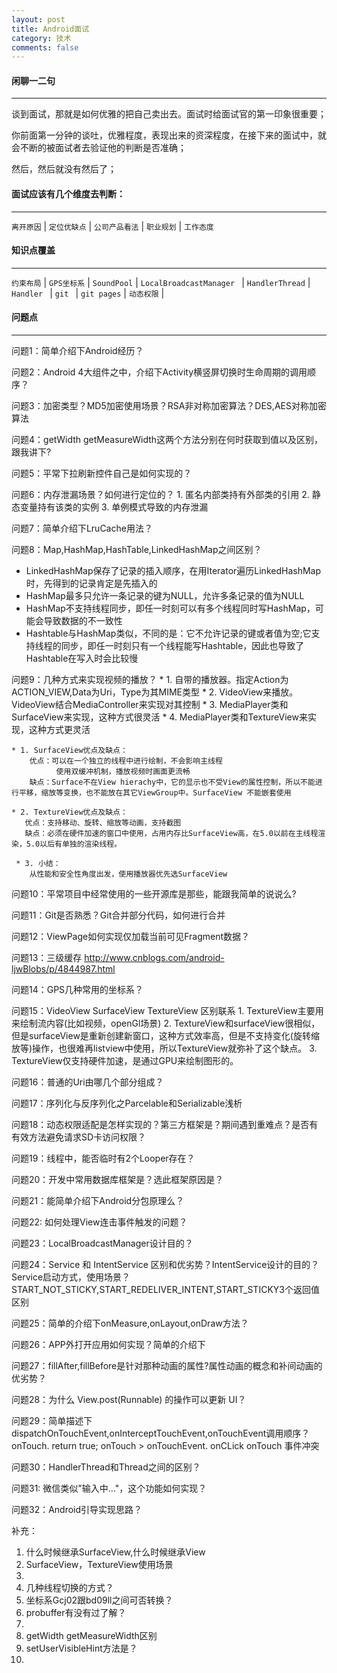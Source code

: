 ```yaml
---
layout: post
title: Android面试
category: 技术
comments: false
---
```


#### 闲聊一二句
---
谈到面试，那就是如何优雅的把自己卖出去。面试时给面试官的第一印象很重要；

你前面第一分钟的谈吐，优雅程度，表现出来的资深程度，在接下来的面试中，就会不断的被面试者去验证他的判断是否准确；

然后，然后就没有然后了；

#### 面试应该有几个维度去判断：
---

`离开原因` | `定位优缺点` | `公司产品看法` | `职业规划` | `工作态度` 

#### 知识点覆盖
---

`约束布局` | `GPS坐标系` | `SoundPool` | `LocalBroadcastManager ` | `HandlerThread` | `Handler ` | `git ` | `git pages` | `动态权限` | 

#### 问题点
---


问题1：简单介绍下Android经历？

问题2：Android 4大组件之中，介绍下Activity横竖屏切换时生命周期的调用顺序？

问题3：加密类型？MD5加密使用场景？RSA非对称加密算法？DES,AES对称加密算法

问题4：getWidth getMeasureWidth这两个方法分别在何时获取到值以及区别，跟我讲下? 

问题5：平常下拉刷新控件自己是如何实现的？

问题6：内存泄漏场景？如何进行定位的？
	1. 匿名内部类持有外部类的引用
	2. 静态变量持有该类的实例
	3. 单例模式导致的内存泄漏

问题7：简单介绍下LruCache用法？

问题8：Map,HashMap,HashTable,LinkedHashMap之间区别？

* LinkedHashMap保存了记录的插入顺序，在用Iterator遍历LinkedHashMap时，先得到的记录肯定是先插入的
* HashMap最多只允许一条记录的键为NULL，允许多条记录的值为NULL
* HashMap不支持线程同步，即任一时刻可以有多个线程同时写HashMap，可能会导致数据的不一致性
* Hashtable与HashMap类似，不同的是：它不允许记录的键或者值为空;它支持线程的同步，即任一时刻只有一个线程能写Hashtable，因此也导致了Hashtable在写入时会比较慢

问题9：几种方式来实现视频的播放？
	* 1. 自带的播放器。指定Action为ACTION_VIEW,Data为Uri，Type为其MIME类型
	* 2. VideoView来播放。VideoView结合MediaController来实现对其控制
	* 3. MediaPlayer类和SurfaceView来实现，这种方式很灵活
	* 4. MediaPlayer类和TextureView来实现，这种方式更灵活

	* 1. SurfaceView优点及缺点： 
		优点：可以在一个独立的线程中进行绘制，不会影响主线程 
			  使用双缓冲机制，播放视频时画面更流畅
		缺点：Surface不在View hierachy中，它的显示也不受View的属性控制，所以不能进行平移，缩放等变换，也不能放在其它ViewGroup中。SurfaceView 不能嵌套使用
		
	* 2. TextureView优点及缺点： 
	   优点：支持移动、旋转、缩放等动画，支持截图
	   缺点：必须在硬件加速的窗口中使用，占用内存比SurfaceView高，在5.0以前在主线程渲染，5.0以后有单独的渲染线程。
	 
	 * 3. 小结： 
		从性能和安全性角度出发，使用播放器优先选SurfaceView

问题10：平常项目中经常使用的一些开源库是那些，能跟我简单的说说么?

问题11：Git是否熟悉？Git合并部分代码，如何进行合并

问题12：ViewPage如何实现仅加载当前可见Fragment数据？

问题13：三级缓存
<http://www.cnblogs.com/android-ljwBlobs/p/4844987.html>

问题14：GPS几种常用的坐标系？

问题15：VideoView SurfaceView TextureView 区别联系
	1. TextureView主要用来绘制流内容(比如视频，openGl场景)
	2. TextureView和surfaceView很相似，但是surfaceView是重新创建新窗口，这种方式效率高，但是不支持变化(旋转缩放等)操作，也很难再listview中使用，所以TextureView就弥补了这个缺点。
	3. TextureView仅支持硬件加速，是通过GPU来绘制图形的。

问题16：普通的Uri由哪几个部分组成？

问题17：序列化与反序列化之Parcelable和Serializable浅析

问题18：动态权限适配是怎样实现的？第三方框架是？期间遇到重难点？是否有有效方法避免请求SD卡访问权限？

问题19：线程中，能否临时有2个Looper存在？

问题20：开发中常用数据库框架是？选此框架原因是？

问题21：能简单介绍下Android分包原理么？

问题22: 如何处理View连击事件触发的问题？

问题23：LocalBroadcastManager设计目的？

问题24：Service 和 IntentService 区别和优劣势？IntentService设计的目的？Service启动方式，使用场景？START_NOT_STICKY,START_REDELIVER_INTENT,START_STICKY3个返回值区别

问题25：简单的介绍下onMeasure,onLayout,onDraw方法？

问题26：APP外打开应用如何实现？简单的介绍下

问题27：fillAfter,fillBefore是针对那种动画的属性?属性动画的概念和补间动画的优劣势？

问题28：为什么 View.post(Runnable) 的操作可以更新 UI？

问题29：简单描述下dispatchOnTouchEvent,onInterceptTouchEvent,onTouchEvent调用顺序？
	 onTouch.  return true;  onTouch > onTouchEvent.   onCLick onTouch 事件冲突
	 
问题30：HandlerThread和Thread之间的区别？

问题31: 微信类似"输入中..."，这个功能如何实现？

问题32：Android引导实现思路？



 
补充：
1. 什么时候继承SurfaceView,什么时候继承View
2. SurfaceView，TextureView使用场景
3. 
4. 几种线程切换的方式？
5. 坐标系Gcj02跟bd09ll之间可否转换？
6. probuffer有没有过了解？
7. 
8. getWidth getMeasureWidth区别
9. setUserVisibleHint方法是？
10. 


